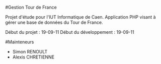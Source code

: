 #Gestion Tour de France

Projet d'étude pour l'IUT Informatique de Caen. Application PHP visant à gérer une base de données du Tour de France.

Début du projet : 19-09-11
Début du développement : 19-09-11

#Mainteneurs
- Simon RENOULT
- Alexis CHRETIENNE
